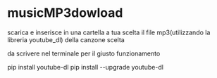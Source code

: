 # musicMP3dowload

scarica e inserisce in una cartella a tua scelta il file mp3(utilizzando la libreria youtube_dl) della canzone scelta

da scrivere nel terminale per il giusto funzionamento

pip install youtube-dl
pip install --upgrade youtube-dl
